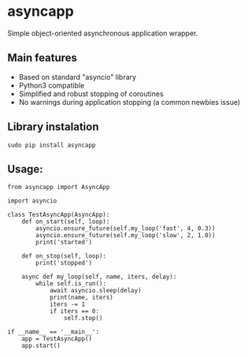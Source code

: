 # asyncapp

Simple object-oriented asynchronous application wrapper.

## Main features
- Based on standard "asyncio" library
- Python3 compatible
- Simplified and robust stopping of coroutines
- No warnings during application stopping (a common newbies issue)

## Library instalation
```
sudo pip install asyncapp
```

## Usage:
```
from asyncapp import AsyncApp

import asyncio

class TestAsyncApp(AsyncApp):
    def on_start(self, loop):
        asyncio.ensure_future(self.my_loop('fast', 4, 0.3))
        asyncio.ensure_future(self.my_loop('slow', 2, 1.0))
        print('started')

    def on_stop(self, loop):
        print('stopped')

    async def my_loop(self, name, iters, delay):
        while self.is_run():
            await asyncio.sleep(delay)
            print(name, iters)
            iters -= 1
            if iters == 0:
                self.stop()

if __name__ == '__main__':
    app = TestAsyncApp()
    app.start()
```
